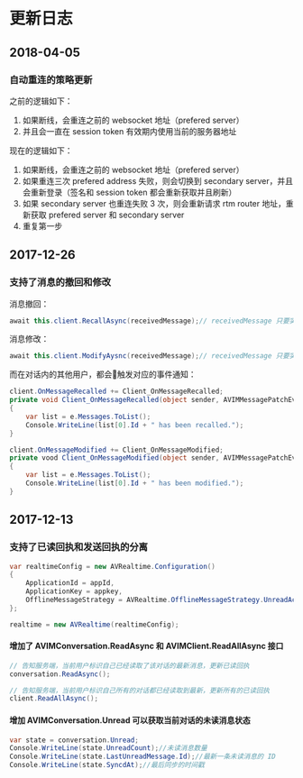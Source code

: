 
# 更新日志

## 2018-04-05

### 自动重连的策略更新

之前的逻辑如下：

1. 如果断线，会重连之前的 websocket 地址（prefered server）
2. 并且会一直在 session token 有效期内使用当前的服务器地址

现在的逻辑如下：

1. 如果断线，会重连之前的 websocket 地址（prefered server）
2. 如果重连三次 prefered address 失败，则会切换到 secondary server，并且会重新登录（签名和 session token 都会重新获取并且刷新）
3. 如果 secondary server 也重连失败 3 次，则会重新请求 rtm router 地址，重新获取 prefered server 和 secondary server
4. 重复第一步


## 2017-12-26

### 支持了消息的撤回和修改

消息撤回：

```cs
await this.client.RecallAsync(receivedMessage);// receivedMessage 只要实现了 IAVIMMessage 接口就可以
```

消息修改：
```cs
await this.client.ModifyAysnc(receivedMessage);// receivedMessage 只要实现了 IAVIMMessage 接口就可以
```

而在对话内的其他用户，都会触发对应的事件通知：

```cs
client.OnMessageRecalled += Client_OnMessageRecalled;
private void Client_OnMessageRecalled(object sender, AVIMMessagePatchEventArgs e)
{
    var list = e.Messages.ToList();
    Console.WriteLine(list[0].Id + " has been recalled.");
}          
```

```cs
client.OnMessageModified += Client_OnMessageModified;
private vood Client_OnMessageModified(object sender, AVIMMessagePatchEventArgs e))
{
    var list = e.Messages.ToList();
    Console.WriteLine(list[0].Id + " has been modified.");
}
```

## 2017-12-13
### 支持了已读回执和发送回执的分离

```cs
var realtimeConfig = new AVRealtime.Configuration()
{
    ApplicationId = appId,
    ApplicationKey = appkey,
    OfflineMessageStrategy = AVRealtime.OfflineMessageStrategy.UnreadAck,//开始支持主动发送已读回执
};

realtime = new AVRealtime(realtimeConfig);
```

#### 增加了 AVIMConversation.ReadAsync 和 AVIMClient.ReadAllAsync 接口

```cs
// 告知服务端，当前用户标识自己已经读取了该对话的最新消息，更新已读回执
conversation.ReadAsync();
```

```cs
// 告知服务端，当前用户标识自己所有的对话都已经读取到最新，更新所有的已读回执
client.ReadAllAsync();
```

#### 增加 AVIMConversation.Unread 可以获取当前对话的未读消息状态

```cs
var state = conversation.Unread;
Console.WriteLine(state.UnreadCount);//未读消息数量
Console.WriteLine(state.LastUnreadMessage.Id);//最新一条未读消息的 ID
Console.WriteLine(state.SyncdAt);//最后同步的时间戳
```